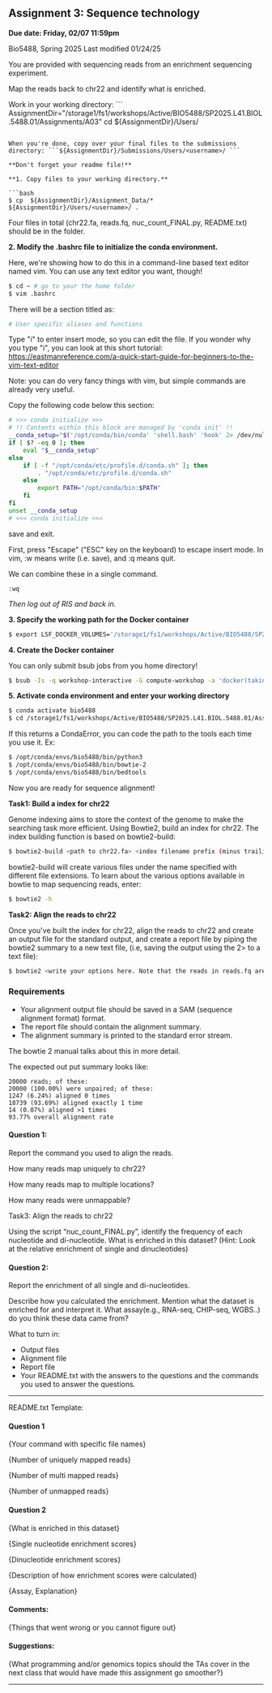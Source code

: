 

## Assignment 3: Sequence technology

**Due date: Friday, 02/07 11:59pm**

Bio5488, Spring 2025 Last modified 01/24/25

You are provided with sequencing reads from an enrichment sequencing experiment.

Map the reads back to chr22 and identify what is enriched.

Work in your working directory: ```
AssignmentDir="/storage1/fs1/workshops/Active/BIO5488/SP2025.L41.BIOL.5488.01/Assignments/A03"
cd ${AssignmentDir}/Users/<username>
```

When you're done, copy over your final files to the submissions directory: ```${AssignmentDir}/Submissions/Users/<username>/ ```

**Don't forget your readme file!**

**1. Copy files to your working directory.**
   
```bash
$ cp  ${AssignmentDir}/Assignment_Data/* ${AssignmentDir}/Users/<username>/ .
```
   Four files in total (chr22.fa, reads.fq, nuc_count_FINAL.py, README.txt) should be in the folder.
   
**2. Modify the .bashrc file to initialize the conda environment.**
   
Here, we're showing how to do this in a command-line based text editor named vim. You can use any text editor you want, though!

```bash
$ cd ~ # go to your the home folder
$ vim .bashrc
```

There will be a section titled as:

```bash
# User specific aliases and functions
```

Type "i" to enter insert mode, so you can edit the file.
If you wonder why you type "i", you can look at this short tutorial: https://eastmanreference.com/a-quick-start-guide-for-beginners-to-the-vim-text-editor

Note: you can do very fancy things with vim, but simple commands are already very useful.

Copy the following code below this section:

```bash
# >>> conda initialize >>>
# !! Contents within this block are managed by 'conda init' !!
__conda_setup="$('/opt/conda/bin/conda' 'shell.bash' 'hook' 2> /dev/null)"
if [ $? -eq 0 ]; then
    eval "$__conda_setup"
else
    if [ -f "/opt/conda/etc/profile.d/conda.sh" ]; then
        . "/opt/conda/etc/profile.d/conda.sh"
    else
        export PATH="/opt/conda/bin:$PATH"
    fi
fi
unset __conda_setup
# <<< conda initialize <<<
```

save and exit.

First, press "Escape" ("ESC" key on the keyboard) to escape insert mode.
In vim, :w means write (i.e. save), and :q means quit.

We can combine these in a single command.
```
:wq
```
*Then log out of RIS and back in.*

**3. Specify the working path for the Docker container**
   
```bash
$ export LSF_DOCKER_VOLUMES='/storage1/fs1/workshops/Active/BIO5488/SP2025.L41.BIOL.5488.01/Assignments/A02/Submissions/Users/<username>/:/storage1/fs1/workshops/Active/BIO5488/SP2025.L41.BIOL.5488.01/Assignments/A02/Submissions/Users/<username>/ /storage1/fs1/workshops/Active/BIO5488/SP2025.L41.BIOL.5488.01/Assignments/A02/Users/<username>/:/storage1/fs1/workshops/Active/BIO5488/SP2025.L41.BIOL.5488.01/Assignments/A02/Users/<username>/'
```

**4. Create the Docker container**

You can only submit bsub jobs from you home directory!
```bash
$ bsub -Is -q workshop-interactive -G compute-workshop -a 'docker(takinwe1/bio5488:0.0)' /bin/bash
```

**5.  Activate conda environment and enter your working directory**

```bash
$ conda activate bio5488
$ cd /storage1/fs1/workshops/Active/BIO5488/SP2025.L41.BIOL.5488.01/Assignments/A02/Users/<username>/
```
If this returns a CondaError, you can code the path to the tools each time you use it. Ex:
```bash
$ /opt/conda/envs/bio5488/bin/python3
$ /opt/conda/envs/bio5488/bin/bowtie-2
$ /opt/conda/envs/bio5488/bin/bedtools
```

Now you are ready for sequence alignment!

**Task1: Build a index for chr22**

Genome indexing aims to store the context of the genome to make the searching task more efficient. Using Bowtie2, build an index for chr22. The index building function is based on bowtie2-build:
```bash
$ bowtie2-build <path to chr22.fa> <index filename prefix (minus trailing .X.bt2):eg. chr22_idx>
```

bowtie2-build will create various files under the name specified with different file extensions. To learn about the various options available in bowtie to map sequencing reads, enter:
```bash
$ bowtie2 -h
```
**Task2: Align the reads to chr22**

Once you've built the index for chr22, align the reads to chr22 and create an output file for the standard output, and create a report file by piping the bowtie2 summary to a new text file, (i.e, saving the output using the 2> to a text file):

```bash
$ bowtie2 <write your options here. Note that the reads in reads.fq are unpaired> 2>  <report_file.txt>
```

### Requirements
* Your alignment output file should be saved in a SAM (sequence alignment format) format.
* The report file should contain the alignment summary.
* The alignment summary is printed to the standard error stream.

The bowtie 2 manual talks about this in more detail.

The expected out put summary looks like:
```
20000 reads; of these:
20000 (100.00%) were unpaired; of these:
1247 (6.24%) aligned 0 times
18739 (93.69%) aligned exactly 1 time
14 (0.07%) aligned >1 times
93.77% overall alignment rate
```
#### Question 1:
Report the command you used to align the reads.

How many reads map uniquely to chr22?

How many reads map to multiple locations?

How many reads were unmappable?

Task3: Align the reads to chr22

Using the script “nuc_count_FINAL.py”, identify the frequency of each nucleotide and di-nucleotide. What is enriched in this dataset? (Hint: Look at the relative enrichment of single and dinucleotides)

#### Question 2:

Report the enrichment of all single and di-nucleotides.

Describe how you calculated the enrichment. Mention what the dataset is enriched for and interpret it. What assay(e.g., RNA-seq, CHIP-seq, WGBS..) do you think these data came from?

What to turn in:
* Output files
* Alignment file 
* Report file
* Your README.txt with the answers to the questions and the commands you used to answer the questions.

-------------------------------------

README.txt Template: 

#### Question 1

{Your command with specific file names}

{Number of uniquely mapped reads}

{Number of multi mapped reads}

{Number of unmapped reads}

#### Question 2

{What is enriched in this dataset}

{Single nucleotide enrichment scores}

{Dinucleotide enrichment scores}

{Description of how enrichment scores were calculated}

{Assay,  Explanation}

#### Comments:

{Things that went wrong or you cannot figure out}

#### Suggestions:

{What programming and/or genomics topics should the TAs cover in the next class that would have made this assignment go smoother?}

---------------------------------------
                                            

